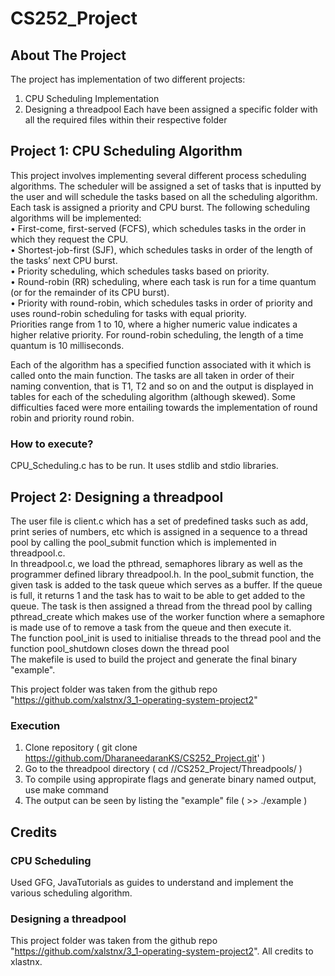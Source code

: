 # CS252_Project
## About The Project
The project has implementation of two different projects:
1. CPU Scheduling Implementation
2. Designing a threadpool
Each have been assigned a specific folder with all the required files within their respective folder 

## Project 1: CPU Scheduling Algorithm

This project involves implementing several different process scheduling algorithms. 
The scheduler will be assigned a set of tasks that is inputted by the user and will schedule the tasks based on all the scheduling algorithm. 
Each task is assigned a priority and CPU burst. The following scheduling algorithms will be implemented:<br />
• First-come, first-served (FCFS), which schedules tasks in the order in which they request the CPU.<br />
• Shortest-job-first (SJF), which schedules tasks in order of the length of the tasks’ next CPU burst.<br />
• Priority scheduling, which schedules tasks based on priority. <br />
• Round-robin (RR) scheduling, where each task is run for a time quantum (or for the remainder of its CPU burst).<br />
• Priority with round-robin, which schedules tasks in order of priority and uses round-robin scheduling for tasks with equal priority.<br />
Priorities range from 1 to 10, where a higher numeric value indicates a higher relative priority. For round-robin scheduling, 
the length of a time quantum is 10 milliseconds.

Each of the algorithm has a specified function associated with it which is called onto the main function.
The tasks are all taken in order of their naming convention, that is T1, T2 and so on and the output is displayed in tables for each of the scheduling algorithm (although skewed). 
Some difficulties faced were more entailing towards the implementation of round robin and priority round robin.

### How to execute?

CPU_Scheduling.c has to be run. It uses stdlib and stdio libraries.

## Project 2: Designing a threadpool
The user file is client.c which has a set of predefined tasks such as add, print series of numbers, etc which is assigned in a sequence to a thread pool by calling the pool_submit function which is implemented in threadpool.c.<br /> In threadpool.c, we load the pthread, semaphores library as well as the programmer defined library threadpool.h. In the pool_submit function, the given task is added to the task queue which serves as a buffer. If the queue is full, it returns 1 and the task has to wait to be able to get added to the queue. The task is then assigned a thread from the thread pool by calling pthread_create which makes use of the worker function where a semaphore is made use of to remove a task from the queue and then execute it.<br />
The function pool_init is used to initialise threads to the thread pool and the function pool_shutdown closes down the thread pool <br />
The makefile is used to build the project and generate the final binary "example".

This project folder was taken from the github repo "https://github.com/xalstnx/3_1-operating-system-project2"


### Execution
1. Clone repository ( git clone https://github.com/DharaneedaranKS/CS252_Project.git' )
2. Go to the threadpool directory ( cd /<Download folder>/CS252_Project/Threadpools/ )
3. To compile using appropirate flags and generate binary named output, use make command 
4. The output can be seen by listing the "example" file ( >> ./example )

## Credits
### CPU Scheduling
Used GFG, JavaTutorials as guides to understand and implement the various scheduling algorithm.
### Designing a threadpool
This project folder was taken from the github repo "https://github.com/xalstnx/3_1-operating-system-project2". All credits to xlastnx.
